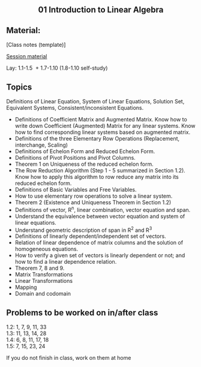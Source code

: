 <h2 align="center">01 Introduction to Linear Algebra</h2>

## Material:

[Class notes (template)]

[Session material](https://viaucdk-my.sharepoint.com/:f:/g/personal/rib_viauc_dk/EiMKdymBUehBpz9ft6ta4NABEVbrfJnmhYTNyJLH83PH9w?e=iY0JyU)

<p>Lay:&nbsp;1.1-1.5 &nbsp;+ 1.7-1.10 (1.8-1.10 self-study) &nbsp;</p>

## Topics
<p>​​Definitions of Linear Equation, System of Linear Equations, Solution Set, Equivalent Systems, Consistent/inconsistent Equations.</p>

<ul>
	<li>Definitions of Coefficient Matrix and Augmented Matrix. Know how to write down Coefficient (Augmented) Matrix for any linear systems. Know how to find corresponding linear systems based on augmented matrix.</li>
	<li>Definitions of the three Elementary Row Operations (Replacement, interchange, Scaling)</li>
	<li>Definitions of Echelon Form and Reduced Echelon Form.</li>
	<li>Definitions of Pivot Positions and Pivot Columns.</li>
	<li>Theorem 1 on Uniqueness of the reduced echelon form.</li>
	<li>The Row Reduction Algorithm (Step 1 - 5 summarized in Section 1.2). Know how to apply this algorithm to row reduce any matrix into its reduced echelon form.</li>
	<li>Definitions of Basic Variables and Free Variables.</li>
	<li>How to use elementary row operations to solve a linear system.</li>
	<li>Theorem 2 (Existence and Uniqueness Theorem in Section 1.2)</li>
	<li>Definitions of vector, R<sup>n</sup>, linear combination, vector equation and span.</li>
	<li>Understand the equivalence between vector equation and system of linear equations.</li>
	<li>Understand geometric description of span in R<sup>2</sup> and R<sup>3</sup></li>
	<li>Definitions of linearly dependent/independent set of vectors.</li>
	<li>Relation of linear dependence of matrix columns and the solution of homogeneous equations.</li>
	<li>How to verify a given set of vectors is linearly dependent or not; and how to find a linear dependence relation.</li>
	<li>Theorem 7, 8 and 9.</li>
	<li>Matrix Transformations</li>
	<li>Linear Transformations</li>
	<li>Mapping</li>
	<li>Domain and codomain</li>
</ul>

## Problems to be worked on in/after class

<p>1.2: 1, 7, 9, 11, 33 &nbsp;&nbsp;<br />
1.3: 11, 13, 14, 28 &nbsp;&nbsp;&nbsp;&nbsp;<br />
1.4: 6, 8, 11, 17, 18​ &nbsp;&nbsp;<br />
1.5: 7, 15, 23, 24&nbsp;<br />

If you do not finish in class, work on them at home</p>
